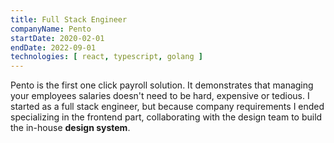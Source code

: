```yaml
---
title: Full Stack Engineer
companyName: Pento
startDate: 2020-02-01
endDate: 2022-09-01
technologies: [ react, typescript, golang ]
---
```


Pento is the first one click payroll solution. It demonstrates that managing your employees salaries doesn't need to be hard, expensive or tedious.
I started as a full stack engineer, but because company requirements I ended specializing in the frontend part, collaborating with the design team to build the in-house **design system**.
